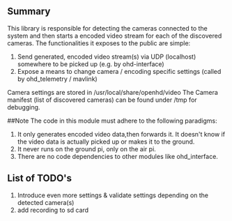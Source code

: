 ## Summary

This library is responsible for detecting the cameras connected to the system 
and then starts a encoded video stream for each of the discovered cameras.
The functionalities it exposes to the public are simple:
1) Send generated, encoded video stream(s) via UDP (localhost) somewhere to be picked up (e.g. by ohd-interface)
2) Expose a means to change camera / encoding specific settings (called by ohd_telemetry / mavlink)

Camera settings are stored in /usr/local/share/openhd/video
The Camera manifest (list of discovered cameras) can be found under /tmp for debugging.

##Note 
The code in this module must adhere to the following paradigms:
1) It only generates encoded video data,then forwards it. It doesn't know if the video data is actually picked up or makes it to the
   ground.
2) It never runs on the ground pi, only on the air pi.
3) There are no code dependencies to other modules like ohd_interface.

## List of TODO's
1) Introduce even more settings & validate settings depending on the detected camera(s)
2) add recording to sd card